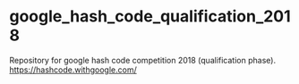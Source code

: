 # google_hash_code_qualification_2018
Repository for google hash code competition 2018 (qualification phase). https://hashcode.withgoogle.com/
